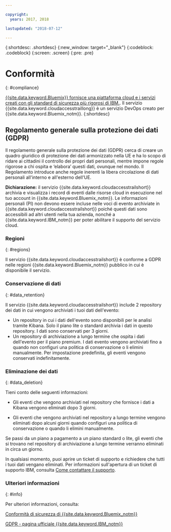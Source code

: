 ```yaml
---

copyright:
  years: 2017, 2018

lastupdated: "2018-07-12"

---
```



{:shortdesc: .shortdesc}
{:new_window: target="_blank"}
{:codeblock: .codeblock}
{:screen: .screen}
{:pre: .pre}


# Conformità
{: #compliance}

[ {{site.data.keyword.Bluemix}} fornisce una piattaforma cloud e i servizi creati con gli standard di sicurezza più rigorosi di IBM.](/docs/security/compliance.html#compliance). Il servizio {{site.data.keyword.cloudaccesstraillong}} è un servizio DevOps creato per {{site.data.keyword.Bluemix_notm}}.
{:shortdesc}


## Regolamento generale sulla protezione dei dati (GDPR)

Il regolamento generale sulla protezione dei dati (GDPR) cerca di creare un quadro giuridico di protezione dei dati armonizzato nella UE e ha lo scopo di ridare ai cittadini il controllo dei propri dati personali, mentre impone regole rigorose a chi ospita e ‘elabora’ questi dati, ovunque nel mondo. Il Regolamento introduce anche regole inerenti la libera circolazione di dati personali all'interno e all'esterno dell'UE.  

**Dichiarazione:** il servizio {{site.data.keyword.cloudaccesstrailshort}} archivia e visualizza i record di eventi dalle risorse cloud in esecuzione nel tuo account in {{site.data.keyword.Bluemix_notm}}. Le informazioni personali (PI) non devono essere incluse nelle voci di evento archiviate in {{site.data.keyword.cloudaccesstrailshort}} poiché questi dati sono accessibili ad altri utenti nella tua azienda, nonché a {{site.data.keyword.IBM_notm}} per poter abilitare il supporto del servizio cloud. 

### Regioni
{: #regions}

Il servizio {{site.data.keyword.cloudaccesstrailshort}} è conforme a GDPR nelle regioni {{site.data.keyword.Bluemix_notm}} pubblico in cui è disponibile il servizio.


### Conservazione di dati
{: #data_retention}

Il servizio {{site.data.keyword.cloudaccesstrailshort}} include 2 repository dei dati in cui vengono archiviati i tuoi dati dell'evento: 

* Un repository in cui i dati dell'evento sono disponibili per le analisi tramite Kibana. Solo il piano lite o standard archivia i dati in questo repository. I dati sono conservati per 3 giorni. 
* Un repository di archiviazione a lungo termine che ospita i dati dell'evento per il piano premium. I dati evento vengono archiviati fino a quando non configuri una politica di conservazione o li elimini manualmente. Per impostazione predefinita, gli eventi vengono conservati indefinitamente.


### Eliminazione dei dati
{: #data_deletion}

Tieni conto delle seguenti informazioni: 

* Gli eventi che vengono archiviati nel repository che fornisce i dati a Kibana vengono eliminati dopo 3 giorni. 

* Gli eventi che vengono archiviati nel repository a lungo termine vengono eliminati dopo alcuni giorni quando configuri una politica di conservazione o quando li elimini manualmente. 



Se passi da un piano a pagamento a un piano standard o lite, gli eventi che si trovano nel repository di archiviazione a lungo termine verranno eliminati in circa un giorno.

In qualsiasi momento, puoi aprire un ticket di supporto e richiedere che tutti i tuoi dati vengano eliminati. Per informazioni sull'apertura di un ticket di supporto IBM, consulta [Come contattare il supporto](/docs/get-support/howtogetsupport.html#getting-customer-support).



### Ulteriori informazioni
{: #info}

Per ulteriori informazioni, consulta:

[Conformità di sicurezza di {{site.data.keyword.Bluemix_notm}} ](/docs/security/compliance.html#compliance)

[GDPR - pagina ufficiale {{site.data.keyword.IBM_notm}}](https://www.ibm.com/data-responsibility/gdpr/)




